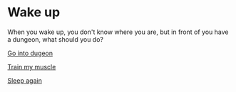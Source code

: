 # Wake up
When you wake up, you don't know where you are, but in front of you have a dungeon, what should you do?

[Go into dugeon](../1/1.md)

[Train my muscle](0-1A.md)

[Sleep again](../../../README.md)
